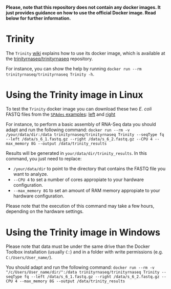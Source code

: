 #### Please, note that this repository does not contain any docker images. It just provides guidance on how to use the official Docker image. Read below for further information.

# Trinity

The `Trinity` [wiki](https://github.com/trinityrnaseq/trinityrnaseq/wiki/Trinity-in-Docker) explains how to use its docker image, which is available at the [trinityrnaseq/trinityrnaseq](https://hub.docker.com/r/trinityrnaseq/trinityrnaseq/tags/) repository. 

For instance, you can show the help by running `docker run --rm trinityrnaseq/trinityrnaseq Trinity -h`.

# Using the Trinity image in Linux

To test the `Trinity` docker image you can download these two *E. coli* FASTQ files from the [`SPAdes` examples](http://cab.spbu.ru/software/spades/#examples): [left](http://spades.bioinf.spbau.ru/spades_test_datasets/ecoli_mc/s_6_1.fastq.gz) and [right](http://spades.bioinf.spbau.ru/spades_test_datasets/ecoli_mc/s_6_2.fastq.gz)

For instance, to perform a basic assembly of RNA-Seq data you should adapt and run the following command: `docker run --rm -v /your/data/dir:/data trinityrnaseq/trinityrnaseq Trinity --seqType fq --left /data/s_6_1.fastq.gz --right /data/s_6_2.fastq.gz --CPU 4 --max_memory 8G --output /data/trinity_results`

Results will be generated in `your/data/dir/trinity_results`. In this command, you just need to replace:
- `/your/data/dir` to point to the directory that contains the FASTQ file you want to analyze. 
- `--CPU 4` to set a number of cores appropiate to your hardware configuration.
- `--max_memory 8G` to set an amount of RAM memory appropiate to your hardware configuration.

Please note that the execution of this command may take a few hours, depending on the hardware settings.

# Using the Trinity image in Windows

Please note that data must be under the same drive than the Docker Toolbox installation (usually `C:`) and in a folder with write permissions (e.g. `C:/Users/User_name/`).

You should adapt and run the following command: `docker run --rm -v "/c/Users/User_name/dir/":/data trinityrnaseq/trinityrnaseq Trinity --seqType fq --left /data/s_6_1.fastq.gz --right /data/s_6_2.fastq.gz --CPU 4 --max_memory 8G --output /data/trinity_results`
